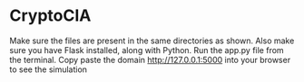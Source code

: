 # CryptoCIA
Make sure the files are present in the same directories as shown. Also make sure you have Flask installed, along with Python. Run the app.py file from the terminal. Copy paste the domain http://127.0.0.1:5000 into your browser to see the simulation
